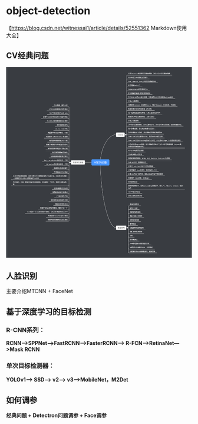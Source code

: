 # object-detection

【https://blog.csdn.net/witnessai1/article/details/52551362
Markdown使用大全】

## CV经典问题
![avatar](media/AI.png)
## 人脸识别
主要介绍MTCNN + FaceNet
## 基于深度学习的目标检测
### **R-CNN系列：**

**RCNN—\>SPPNet—\>FastRCNN—\>FasterRCNN—\> R-FCN—\>RetinaNet—\>Mask RCNN**

### **单次目标检测器：**

**YOLOv1—\> SSD—\> v2—\> v3—\>MobileNet，M2Det**

## 如何调参

**经典问题 + Detectron问题调参 + Face调参**
